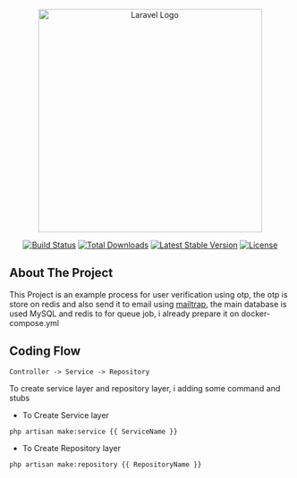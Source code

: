 <p align="center"><a href="https://laravel.com" target="_blank"><img src="https://raw.githubusercontent.com/laravel/art/master/logo-lockup/5%20SVG/2%20CMYK/1%20Full%20Color/laravel-logolockup-cmyk-red.svg" width="400" alt="Laravel Logo"></a></p>

<p align="center">
<a href="https://github.com/laravel/framework/actions"><img src="https://github.com/laravel/framework/workflows/tests/badge.svg" alt="Build Status"></a>
<a href="https://packagist.org/packages/laravel/framework"><img src="https://img.shields.io/packagist/dt/laravel/framework" alt="Total Downloads"></a>
<a href="https://packagist.org/packages/laravel/framework"><img src="https://img.shields.io/packagist/v/laravel/framework" alt="Latest Stable Version"></a>
<a href="https://packagist.org/packages/laravel/framework"><img src="https://img.shields.io/packagist/l/laravel/framework" alt="License"></a>
</p>

## About The Project
This Project is an example process for user verification using otp, the otp is store on redis and also send it to email using [mailtrap](https://mailtrap.io/home), the main database is used MySQL and redis to for queue job, i already prepare it on docker-compose.yml

## Coding Flow
```
Controller -> Service -> Repository
```

To create  service layer and repository layer, i adding some command and stubs

- To Create Service layer
```
php artisan make:service {{ ServiceName }}
```

- To Create Repository layer
```
php artisan make:repository {{ RepositoryName }}
```